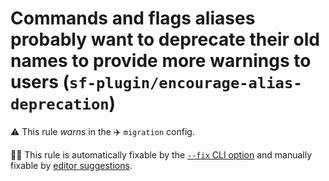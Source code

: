 # Commands and flags aliases probably want to deprecate their old names to provide more warnings to users (`sf-plugin/encourage-alias-deprecation`)

⚠️ This rule _warns_ in the ✈️ `migration` config.

🔧💡 This rule is automatically fixable by the [`--fix` CLI option](https://eslint.org/docs/latest/user-guide/command-line-interface#--fix) and manually fixable by [editor suggestions](https://eslint.org/docs/latest/use/core-concepts#rule-suggestions).

<!-- end auto-generated rule header -->
